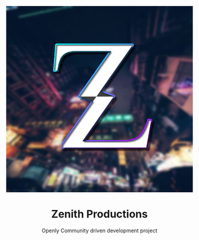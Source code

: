 <div align='center'>
<img src="Zenith.png" />  

# Zenith Productions  
Openly Community driven development project  
</div>
